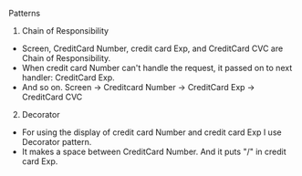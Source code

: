 Patterns

1. Chain of Responsibility
  - Screen, CreditCard Number, credit card Exp, and CreditCard CVC are Chain of Responsibility. 
  - When credit card Number can't handle the request, it passed on to next handler: CreditCard Exp. 
  - And so on. Screen -> Creditcard Number -> CreditCard Exp -> CreditCard CVC

 2. Decorator
  - For using the display of credit card Number and credit card Exp I use Decorator pattern. 
  - It makes a space between CreditCard Number. And it puts "/" in credit card Exp.
